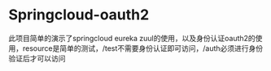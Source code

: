 # Springcloud-oauth2
此项目简单的演示了springcloud eureka zuul的使用，以及身份认证oauth2的使用，resource是简单的测试，/test不需要身份认证即可访问，/auth必须进行身份验证后才可以访问
